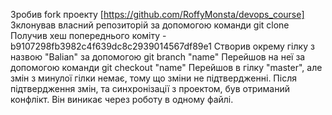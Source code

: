Зробив fork проекту [https://github.com/RoffyMonsta/devops_course]
Зклонував власний репозиторій за допомогою команди git clone
Получив хеш попереднього коміту - b9107298fb3982c4f639dc8c2939014567df89e1
Створив окрему гілку з назвою "Balian" за допомогою git branch "name"
Перейшов на неї за допомогою команди git checkout "name"
Перейшов в гілку "master", але змін з минулої гілки немає, тому що зміни не підтвердженні.
Після підтвердження змін, та синхронізації з проектом, був отриманий конфлікт. Він виникає через роботу в одному файлі.
